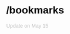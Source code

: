 <div style="font-family:Arial, sans-serif;padding:10px">
<h1><a style="color:#000000;text-decoration:none" href="/">/bookmarks</a></h1>
<span style="font-size:14px;color:#c0c0c0">Update on May 15</span>
<br/>
<br/>

</div>
